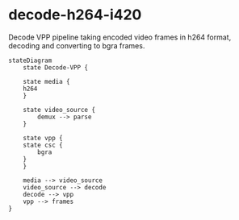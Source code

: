 # decode-h264-i420

Decode VPP  pipeline taking encoded video frames in h264 format, decoding and converting to bgra frames.

```mermaid
stateDiagram
    state Decode-VPP {
	
	state media {
	h264
	}
	
    state video_source {
		demux --> parse 
    }
	
	state vpp {
	state csc {
		bgra
	}
	}
	
	media --> video_source
    video_source --> decode
    decode --> vpp
	vpp --> frames
} 
```


